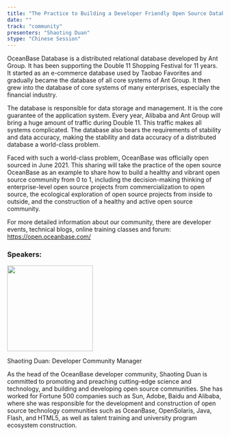 ```yaml
---
title: "The Practice to Building a Developer Friendly Open Source Database Community"
date: ""
track: "community"
presenters: "Shaoting Duan"
stype: "Chinese Session"
---
```


OceanBase Database is a distributed relational database developed by Ant Group. It has been supporting the Double 11 Shopping Festival for 11 years. It started as an e-commerce database used by Taobao Favorites and gradually became the database of all core systems of Ant Group. It then grew into the database of core systems of many enterprises, especially the financial industry. 

The database is responsible for data storage and management. It is the core guarantee of the application system. Every year, Alibaba and Ant Group will bring a huge amount of traffic during Double 11. This traffic makes all systems complicated. The database also bears the requirements of stability and data accuracy, making the stability and data accuracy of a distributed database a world-class problem. 

Faced with such a world-class problem, OceanBase was officially open sourced in June 2021. This sharing will take the practice of the open source OceanBase as an example to share how to build a healthy and vibrant open source community from 0 to 1, including the decision-making thinking of enterprise-level open source projects from commercialization to open source, the ecological exploration of open source projects from inside to outside, and the construction of a healthy and active open source community.

For more detailed information about our community, there are developer events, technical blogs, online training classes and forum: https://open.oceanbase.com/

### Speakers:


<img src="https://sessionize.com/image/ab9e-400o400o1-Dnvu6ddqricK6Mu1ScZ4uf.jpg" width="200" /><br/>

Shaoting Duan: Developer Community Manager 

As the head of the OceanBase developer community, Shaoting Duan is committed to promoting and preaching cutting-edge science and technology, and building and developing open source communities. She has worked for Fortune 500 companies such as Sun, Adobe, Baidu and Alibaba, where she was responsible for the development and construction of open source technology communities such as OceanBase, OpenSolaris, Java, Flash, and HTML5, as well as talent training and university program ecosystem construction.

